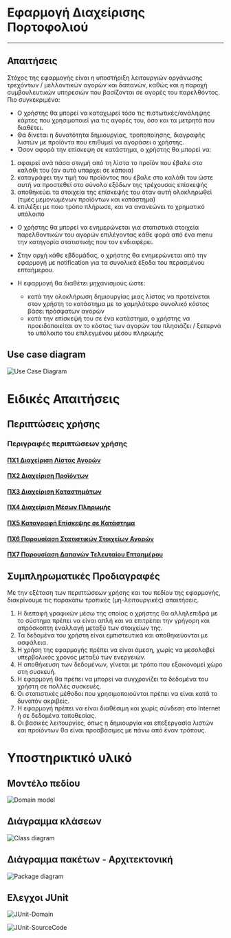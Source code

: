 # Εφαρμογή Διαχείρισης Πορτοφολιού
-----------
## Απαιτήσεις
Στόχος της εφαρμογής είναι η υποστήριξη λειτουργιών οργάνωσης τρεχόντων / μελλοντικών αγορών και δαπανών, καθώς και η παροχή συμβουλευτικών υπηρεσιών που βασίζονται σε αγορές του παρελθόντος. Πιο συγκεκριμένα:
* Ο χρήστης θα μπορεί να καταχωρεί τόσο τις πιστωτικές/ανάληψης κάρτες που χρησιμοποιεί για τις αγορές του, όσο και τα μετρητά που διαθέτει.
* Θα δίνεται η δυνατότητα δημιουργίας, τροποποίησης, διαγραφής λιστών με προϊόντα που επιθυμεί να αγοράσει ο χρήστης.
* Όσον αφορά την επίσκεψη σε κατάστημα, ο χρήστης θα μπορεί να:
 1. αφαιρεί ανά πάσα στιγμή από τη λίστα το προϊόν που έβαλε στο καλάθι του (αν αυτό υπάρχει σε κάποια)
 2. καταγράφει την τιμή του προϊόντος που έβαλε στο καλάθι του ώστε αυτή να προστεθεί στο σύνολο εξόδων της τρέχουσας επίσκεψής
 3. αποθηκεύει τα στοιχεία της επίσκεψής του όταν αυτή ολοκληρωθεί (τιμές μεμονωμένων προϊόντων και κατάστημα)
 4. επιλέξει με ποιο τρόπο πλήρωσε, και να ανανεώνει το χρηματικό υπόλοιπο
 
* Ο χρήστης θα μπορεί να ενημερώνεται για στατιστικά στοιχεία παρελθοντικών του αγορών επιλέγοντας κάθε φορά από ένα menu την κατηγορία στατιστικής που τον ενδιαφέρει.
* Στην αρχή κάθε εβδομάδας, ο χρήστης θα ενημερώνεται από την εφαρμογή με notification για τα συνολικά έξοδα του περασμένου επταήμερου.

* Η εφαρμογή θα διαθέτει μηχανισμούς ώστε:
    - κατά την ολοκλήρωση δημιουργίας μιας λίστας να προτείνεται στον χρήστη το κατάστημα με το χαμηλότερο συνολικό κόστος βάσει πρόσφατων αγορών
    - κατά την επίσκεψή του σε ένα κατάστημα, ο χρήστης να προειδοποιείται αν το κόστος των αγορών του πλησιάζει / ξεπερνά το υπόλοιπο του επιλεγμένου μέσου πληρωμής

## Use case diagram

![Use Case Diagram](../Scope_and_definition/use-case-diagram.png "Περιπτώσεις Χρήσης")

# Ειδικές Απαιτήσεις 

## Περιπτώσεις χρήσης

### Περιγραφές περιπτώσεων χρήσης

#### [ΠΧ1 Διαχείριση Λίστας Αγορών](uc1-list-management.md)

#### [ΠΧ2 Διαχείριση Προϊόντων](uc2-product-management.md)

#### [ΠΧ3 Διαχείριση Καταστημάτων](uc3-store-management.md)

#### [ΠΧ4 Διαχείριση Μέσων Πληρωμής](uc4-payment-method-management.md)

#### [ΠΧ5 Καταγραφή Επίσκεψης σε Κατάστημα](uc5-store-visit.md)

#### [ΠΧ6 Παρουσίαση Στατιστικών Στοιχείων Αγορών](uc6-statistics-presentation.md)

#### [ΠΧ7 Παρουσίαση Δαπανών Τελευταίου Επταημέρου](uc7-weekly-expenses-presentation.md)

####

## Συμπληρωματικές Προδιαγραφές 

Με την εξέταση των περιπτώσεων χρήσης και του πεδίου της εφαρμογής, διακρίνουμε τις παρακάτω τροπικές (μη-λειτουργικές) απαιτήσεις.

1. Η διεπαφή γραφικών μέσω της οποίας ο χρήστης θα αλληλεπιδρά με το σύστημα πρέπει να είναι απλή και να επιτρέπει την γρήγορη και απρόσκοπτη εναλλαγή μεταξύ των στοιχείων της.
2. Τα δεδομένα του χρήστη είναι εμπιστευτικά και αποθηκεύονται με ασφάλεια.
3. Η χρήση της εφαρμογής πρέπει να είναι άμεση, χωρίς να μεσολαβεί υπερβολικός χρόνος μεταξύ των ενεργειών.
4. Η αποθήκευση των δεδομένων, γίνεται με τρόπο που εξοικονομεί χώρο στη συσκευή.
5. Η εφαρμογή θα πρέπει να μπορεί να συγχρονίζει τα δεδομένα του χρήστη σε πολλές συσκευές.
6. Οι στατιστικές μέθοδοι που χρησιμοποιούνται πρέπει να είναι κατά το δυνατόν ακριβείς.
7. Η εφαρμογή πρέπει να είναι διαθέσιμη και χωρίς σύνδεση στο Internet ή σε δεδομένα τοποθεσίας.
8. Οι βασικές λειτουργίες, όπως η δημιουργία και επεξεργασία λιστών και προϊόντων θα είναι προσβάσιμες με πάνω από έναν τρόπους.
 
 
# Υποστηρικτικό υλικό

## Μοντέλο πεδίου
![Domain model](../Scope_and_definition/domain-model.png "Μοντέλο πεδίου")

## Διάγραμμα κλάσεων
![Class diagram](../Scope_and_definition/class-diagram.png "Διάγραμμα κλάσεων")

## Διάγραμμα πακέτων - Αρχιτεκτονική
![Package diagram](../Scope_and_definition/package-diagram.png "Διάγραμμα πακέτων")


## Ελεγχοι JUnit
![JUnit-Domain](./Statistics/JUnit-DomainResults.png "Αποτελέσματα JUnit στο domain")

![JUnit-SourceCode](./Statistics/JUnit-SourceCodeResults.png "Αποτελέσματα για όλες τις κλάσεις του χαμηλότερου επιπέδου")
